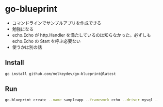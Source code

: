 # go-blueprint

- コマンドラインでサンプルアプリを作成できる
- 勉強になる
- echo.Echo が http.Handler を満たしているのは知らなかった。必ずしも echo.Echo の Start を呼ぶ必要ない
- 使うかは別の話

## Install
```bash
go install github.com/melkeydev/go-blueprint@latest
```

## Run
```bash
go-blueprint create --name sampleapp --framework echo --driver mysql --git skip
```
